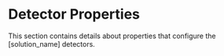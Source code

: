 # Detector Properties

This section contains details about properties that configure the [solution_name] detectors.
